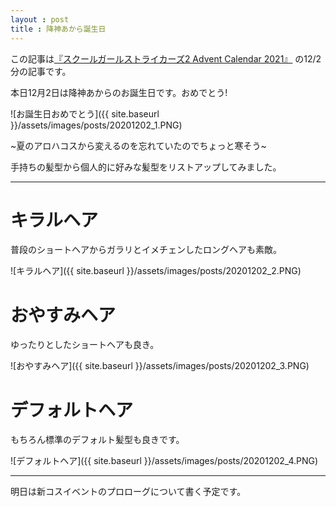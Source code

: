 ```yaml
---
layout : post
title : 降神あから誕生日
---
```


この記事は[『スクールガールストライカーズ2 Advent Calendar 2021』](https://adventar.org/calendars/6322) の12/2分の記事です。

本日12月2日は降神あからのお誕生日です。おめでとう!

![お誕生日おめでとう]({{ site.baseurl }}/assets/images/posts/20201202_1.PNG)

~夏のアロハコスから変えるのを忘れていたのでちょっと寒そう~

手持ちの髪型から個人的に好みな髪型をリストアップしてみました。

---

# キラルヘア
普段のショートヘアからガラリとイメチェンしたロングヘアも素敵。

![キラルヘア]({{ site.baseurl }}/assets/images/posts/20201202_2.PNG)

# おやすみヘア
ゆったりとしたショートヘアも良き。

![おやすみヘア]({{ site.baseurl }}/assets/images/posts/20201202_3.PNG)

# デフォルトヘア
もちろん標準のデフォルト髪型も良きです。

![デフォルトヘア]({{ site.baseurl }}/assets/images/posts/20201202_4.PNG)

---

明日は新コスイベントのプロローグについて書く予定です。